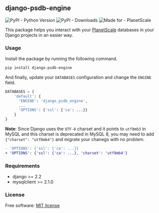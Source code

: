 ## django-psdb-engine

![PyPI - Python Version](https://img.shields.io/pypi/pyversions/django-psdb-engine) ![PyPI - Downloads](https://img.shields.io/pypi/dm/django-psdb-engine) ![Made for - PlanetScale](https://img.shields.io/badge/made%20for-PlanetScale-black?style=flat&logo=planetscale)

This package helps you interact with your [PlanetScale](https://planetscale.com) databases in your Django projects in an easier way.

### Usage

Install the package by running the following command.

```sh
pip install django-psdb-engine
```

And finally, update your `DATABASES` configuration and change the `ENGINE` field.

```python
DATABASES = {
    'default': {
      'ENGINE': 'django_psdb_engine',
      ...
      'OPTIONS': {'ssl': {'ca': ...}}
    }
}
```

**Note**: Since Django uses the `UTF-8` charset and it points to `utf8mb3` in MySQL and this charset is deprecated in MySQL 8, you may need to add `{"charset": "utf8mb4"}` and migrate your chanegs with no problem.

```diff
- 'OPTIONS': {'ssl': {'ca': ...}}
+ 'OPTIONS': {'ssl': {'ca': ...}, 'charset': 'utf8mb4'}
```

### Requirements
- django >= 2.2
- mysqlclient >= 2.1.0

### License
Free software: [MIT license](LICENSE)